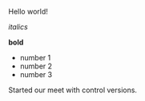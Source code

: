 Hello world!

*italics*

**bold**

* number 1
* number 2
* number 3

Started our meet with control versions.
